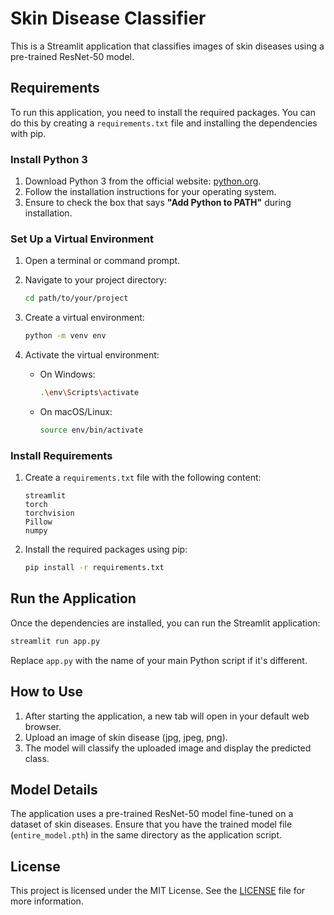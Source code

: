 # Skin Disease Classifier

This is a Streamlit application that classifies images of skin diseases using a pre-trained ResNet-50 model.

## Requirements

To run this application, you need to install the required packages. You can do this by creating a `requirements.txt` file and installing the dependencies with pip.

### Install Python 3

1. Download Python 3 from the official website: [python.org](https://www.python.org/downloads/).
2. Follow the installation instructions for your operating system.
3. Ensure to check the box that says **"Add Python to PATH"** during installation.

### Set Up a Virtual Environment

1. Open a terminal or command prompt.
2. Navigate to your project directory:

   ```bash
   cd path/to/your/project
   ```

3. Create a virtual environment:

   ```bash
   python -m venv env
   ```

4. Activate the virtual environment:

   - On Windows:

     ```bash
     .\env\Scripts\activate
     ```

   - On macOS/Linux:

     ```bash
     source env/bin/activate
     ```

### Install Requirements

1. Create a `requirements.txt` file with the following content:

   ```plaintext
   streamlit
   torch
   torchvision
   Pillow
   numpy
   ```

2. Install the required packages using pip:

   ```bash
   pip install -r requirements.txt
   ```

## Run the Application

Once the dependencies are installed, you can run the Streamlit application:

```bash
streamlit run app.py
```

Replace `app.py` with the name of your main Python script if it's different.

## How to Use

1. After starting the application, a new tab will open in your default web browser.
2. Upload an image of skin disease (jpg, jpeg, png).
3. The model will classify the uploaded image and display the predicted class.

## Model Details

The application uses a pre-trained ResNet-50 model fine-tuned on a dataset of skin diseases. Ensure that you have the trained model file (`entire_model.pth`) in the same directory as the application script.

## License

This project is licensed under the MIT License. See the [LICENSE](LICENSE) file for more information.
